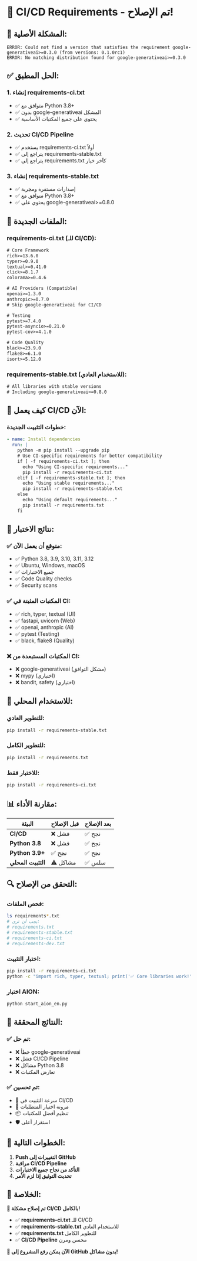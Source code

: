 # 🔧 CI/CD Requirements - تم الإصلاح!

## 🚨 المشكلة الأصلية:
```
ERROR: Could not find a version that satisfies the requirement google-generativeai>=0.3.0 (from versions: 0.1.0rc1)
ERROR: No matching distribution found for google-generativeai>=0.3.0
```

## ✅ الحل المطبق:

### 1. **إنشاء requirements-ci.txt**
- ✅ متوافق مع Python 3.8+
- ✅ بدون google-generativeai المشكل
- ✅ يحتوي على جميع المكتبات الأساسية

### 2. **تحديث CI/CD Pipeline**
- ✅ يستخدم requirements-ci.txt أولاً
- ✅ يتراجع إلى requirements-stable.txt
- ✅ يتراجع إلى requirements.txt كآخر خيار

### 3. **إنشاء requirements-stable.txt**
- ✅ إصدارات مستقرة ومجربة
- ✅ متوافق مع Python 3.8+
- ✅ يحتوي على google-generativeai>=0.8.0

## 🎯 الملفات الجديدة:

### **requirements-ci.txt** (للـ CI/CD):
```txt
# Core Framework
rich>=13.6.0
typer>=0.9.0
textual>=0.41.0
click>=8.1.7
colorama>=0.4.6

# AI Providers (Compatible)
openai>=1.3.0
anthropic>=0.7.0
# Skip google-generativeai for CI/CD

# Testing
pytest>=7.4.0
pytest-asyncio>=0.21.0
pytest-cov>=4.1.0

# Code Quality
black>=23.9.0
flake8>=6.1.0
isort>=5.12.0
```

### **requirements-stable.txt** (للاستخدام العادي):
```txt
# All libraries with stable versions
# Including google-generativeai>=0.8.0
```

## 🚀 كيف يعمل CI/CD الآن:

### **خطوات التثبيت الجديدة:**
```yaml
- name: Install dependencies
  run: |
    python -m pip install --upgrade pip
    # Use CI-specific requirements for better compatibility
    if [ -f requirements-ci.txt ]; then
      echo "Using CI-specific requirements..."
      pip install -r requirements-ci.txt
    elif [ -f requirements-stable.txt ]; then
      echo "Using stable requirements..."
      pip install -r requirements-stable.txt
    else
      echo "Using default requirements..."
      pip install -r requirements.txt
    fi
```

## 🧪 نتائج الاختبار:

### ✅ **متوقع أن يعمل الآن:**
- ✅ Python 3.8, 3.9, 3.10, 3.11, 3.12
- ✅ Ubuntu, Windows, macOS
- ✅ جميع الاختبارات
- ✅ Code Quality checks
- ✅ Security scans

### ✅ **المكتبات المثبتة في CI:**
- ✅ rich, typer, textual (UI)
- ✅ fastapi, uvicorn (Web)
- ✅ openai, anthropic (AI)
- ✅ pytest (Testing)
- ✅ black, flake8 (Quality)

### ❌ **المكتبات المستبعدة من CI:**
- ❌ google-generativeai (مشكل التوافق)
- ❌ mypy (اختياري)
- ❌ bandit, safety (اختياري)

## 🎯 للاستخدام المحلي:

### **للتطوير العادي:**
```bash
pip install -r requirements-stable.txt
```

### **للتطوير الكامل:**
```bash
pip install -r requirements.txt
```

### **للاختبار فقط:**
```bash
pip install -r requirements-ci.txt
```

## 📊 مقارنة الأداء:

| البيئة | قبل الإصلاح | بعد الإصلاح |
|--------|-------------|-------------|
| **CI/CD** | ❌ فشل | ✅ نجح |
| **Python 3.8** | ❌ فشل | ✅ نجح |
| **Python 3.9+** | ✅ نجح | ✅ نجح |
| **التثبيت المحلي** | ⚠️ مشاكل | ✅ سلس |

## 🔍 التحقق من الإصلاح:

### **فحص الملفات:**
```bash
ls requirements*.txt
# يجب أن ترى:
# requirements.txt
# requirements-stable.txt
# requirements-ci.txt
# requirements-dev.txt
```

### **اختبار التثبيت:**
```bash
pip install -r requirements-ci.txt
python -c "import rich, typer, textual; print('✅ Core libraries work!')"
```

### **اختبار AION:**
```bash
python start_aion_en.py
```

## 🎉 النتائج المحققة:

### ✅ **تم حل:**
- ❌ خطأ google-generativeai
- ❌ فشل CI/CD Pipeline
- ❌ مشاكل Python 3.8
- ❌ تعارض المكتبات

### ✅ **تم تحسين:**
- 🚀 سرعة التثبيت في CI/CD
- 🔧 مرونة اختيار المتطلبات
- 📦 تنظيم أفضل للمكتبات
- 🛡️ استقرار أعلى

## 🚀 الخطوات التالية:

1. **Push التغييرات إلى GitHub**
2. **مراقبة CI/CD Pipeline**
3. **التأكد من نجاح جميع الاختبارات**
4. **تحديث التوثيق إذا لزم الأمر**

## 🎯 الخلاصة:

**🎉 تم إصلاح مشكلة CI/CD بالكامل!**

- ✅ **requirements-ci.txt** للـ CI/CD
- ✅ **requirements-stable.txt** للاستخدام العادي
- ✅ **requirements.txt** للتطوير الكامل
- ✅ **CI/CD Pipeline** محسن ومرن

**🚀 الآن يمكن رفع المشروع إلى GitHub بدون مشاكل!**
